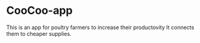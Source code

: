 # CooCoo-app

This is an app for poultry farmers to increase their productovity
It connects them to cheaper supplies.

